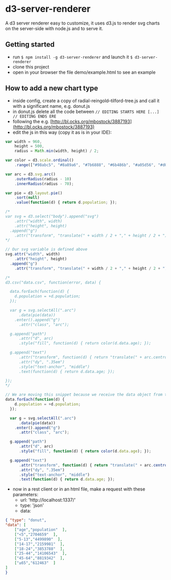 # d3-server-renderer
A d3 server renderer easy to customize, it uses d3.js to render svg charts on the server-side with node.js and to serve 
it.

## Getting started
- run ``$ npm install -g d3-server-renderer`` and launch it ``$ d3-server-renderer``
- clone this project
- open in your browser the file demo/example.html to see an example

## How to add a new chart type
- inside config, create a copy of radial-reingold–tilford-tree.js and call it with a significant name, e.g. donut.js
- in donut.js delete all the code between ``// EDITING STARTS HERE [...] // EDITING ENDS ERE``
- following the e.g. [http://bl.ocks.org/mbostock/3887193](http://bl.ocks.org/mbostock/3887193) 
- edit the js in this way (copy it as is in your IDE):

```javascript
var width = 960,
    height = 500,
    radius = Math.min(width, height) / 2;

var color = d3.scale.ordinal()
    .range(["#98abc5", "#8a89a6", "#7b6888", "#6b486b", "#a05d56", "#d0743c", "#ff8c00"]);

var arc = d3.svg.arc()
    .outerRadius(radius - 10)
    .innerRadius(radius - 70);

var pie = d3.layout.pie()
    .sort(null)
    .value(function(d) { return d.population; });

/*
var svg = d3.select("body").append("svg")
    .attr("width", width)
    .attr("height", height)
  .append("g")
    .attr("transform", "translate(" + width / 2 + "," + height / 2 + ")");
*/

// Our svg variable is defined above
svg.attr("width", width)
    .attr("height", height)
  .append("g")
    .attr("transform", "translate(" + width / 2 + "," + height / 2 + ")");

/*
d3.csv("data.csv", function(error, data) {

  data.forEach(function(d) {
    d.population = +d.population;
  });

  var g = svg.selectAll(".arc")
      .data(pie(data))
    .enter().append("g")
      .attr("class", "arc");

  g.append("path")
      .attr("d", arc)
      .style("fill", function(d) { return color(d.data.age); });

  g.append("text")
      .attr("transform", function(d) { return "translate(" + arc.centroid(d) + ")"; })
      .attr("dy", ".35em")
      .style("text-anchor", "middle")
      .text(function(d) { return d.data.age; });

});
*/

// We are moving this snippet because we receive the data object from the client
data.forEach(function(d) {
    d.population = +d.population;
  });

  var g = svg.selectAll(".arc")
      .data(pie(data))
    .enter().append("g")
      .attr("class", "arc");

  g.append("path")
      .attr("d", arc)
      .style("fill", function(d) { return color(d.data.age); });

  g.append("text")
      .attr("transform", function(d) { return "translate(" + arc.centroid(d) + ")"; })
      .attr("dy", ".35em")
      .style("text-anchor", "middle")
      .text(function(d) { return d.data.age; });

```

- now in a rest client or in an html file, make a request with these parameters:
    - url: 'http://localhost:1337/'
    - type: 'json'
    - data: 
```json 
{ "type": "donut",
"data": [
    ["age","population"  ],
    ["<5","2704659"  ],
    ["5-13","4499890"  ],
    ["14-17","2159981"  ],
    ["18-24","3853788"  ],
    ["25-44","14106543"  ],
    ["45-64","8819342"  ],
    ["≥65","612463"  ]
]
}
```